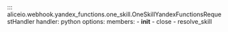 ::: aliceio.webhook.yandex_functions.one_skill.OneSkillYandexFunctionsRequestHandler
    handler: python
    options:
      members:
        - __init__
        - close
        - resolve_skill
